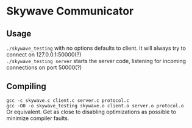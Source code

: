 # Skywave Communicator
## Usage
`./skywave_testing` with no options defaults to client. It will always try to connect on 127.0.0.1:50000(?)<br>
`./skywave_testing server` starts the server code, listening for incoming connections on port 50000(?)<br>
## Compiling
`gcc -c skywave.c client.c server.c protocol.c`<br>
`gcc -O0 -o skywave_testing skywave.o client.o server.o protocol.o`<br>
Or equivalent. Get as close to disabling optimizations as possible to minimize compiler faults.
